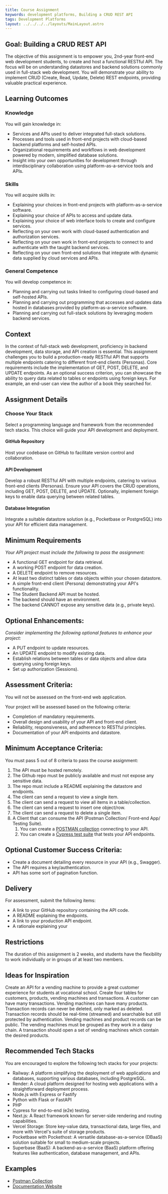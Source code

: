 ```yaml
---
title: Course Assignment
keywords: development platforms, Building a CRUD REST API
tags: Development Platforms
layout: ../../../../layouts/MainLayout.astro
---
```


## Goal: Building a CRUD REST API

The objective of this assignment is to empower you, 2nd-year front-end web development students, to create and host a functional RESTful API. The focus will be on understanding datastores and backend solutions commonly used in full-stack web development. You will demonstrate your ability to implement CRUD (Create, Read, Update, Delete) REST endpoints, providing valuable practical experience.

## Learning Outcomes

### Knowledge

You will gain knowledge in:

- Services and APIs used to deliver integrated full-stack solutions.
- Processes and tools used in front-end projects with cloud-based backend platforms and self-hosted APIs.
- Organizational requirements and workflows in web development powered by modern, simplified database solutions.
- Insight into your own opportunities for development through interdisciplinary collaboration using platform-as-a-service tools and APIs.

### Skills

You will acquire skills in:

- Explaining your choices in front-end projects with platform-as-a-service software.
- Explaining your choice of APIs to access and update data.
- Explaining your choice of web interface tools to create and configure services.
- Reflecting on your own work with cloud-based authentication and authorization services.
- Reflecting on your own work in front-end projects to connect to and authenticate with the taught backend services.
- Reflecting on your own front-end solutions that integrate with dynamic data supplied by cloud services and APIs.

### General Competence

You will develop competence in:

- Planning and carrying out tasks linked to configuring cloud-based and self-hosted APIs.
- Planning and carrying out programming that accesses and updates data hosted in databases provided by platform-as-a-service software.
- Planning and carrying out full-stack solutions by leveraging modern backend services.

## Context

In the context of full-stack web development, proficiency in backend development, data storage, and API creation is essential. This assignment challenges you to build a production-ready RESTful API that supports multiple endpoints catering to different front-end clients (Personas). Core requirements include the implementation of GET, POST, DELETE, and UPDATE endpoints. As an optional success criterion, you can showcase the ability to query data related to tables or endpoints using foreign keys. For example, an end-user can view the author of a book they searched for.

## Assignment Details

### Choose Your Stack

Select a programming language and framework from the recommended tech stacks. This choice will guide your API development and deployment.

#### GitHub Repository

Host your codebase on GitHub to facilitate version control and collaboration.

#### API Development

Develop a robust RESTful API with multiple endpoints, catering to various front-end clients (Personas). Ensure your API covers the CRUD operations, including GET, POST, DELETE, and UPDATE. Optionally, implement foreign keys to enable data querying between related tables.

#### Database Integration

Integrate a suitable datastore solution (e.g., Pocketbase or PostgreSQL) into your API for efficient data management.

## Minimum Requirements

_Your API project must include the following to pass the assignment:_

- A functional GET endpoint for data retrieval.
- A working POST endpoint for data creation.
- A DELETE endpoint to remove resources.
- At least two distinct tables or data objects within your chosen datastore.
- A simple front-end client (Persona) demonstrating your API's functionality.
- The Student Backend API must be hosted.
- The backend should have an environment.
- The backend CANNOT expose any sensitive data (e.g., private keys).

## Optional Enhancements:

_Consider implementing the following optional features to enhance your project:_

- A PUT endpoint to update resources.
- An UPDATE endpoint to modify existing data.
- Establish relations between tables or data objects and allow data querying using foreign keys.
- Set up authorization (Sessions).

## Assessment Criteria:

You will not be assessed on the front-end web application.

Your project will be assessed based on the following criteria:

- Completion of mandatory requirements.
- Overall design and usability of your API and front-end client.
- Reliability, responsiveness, and adherence to RESTful principles.
- Documentation of your API endpoints and datastore.

## Minimum Acceptance Criteria:

You must pass 5 out of 8 criteria to pass the course assignment:

1. The API must be hosted remotely.
2. The Github repo must be publicly available and must not expose any sensitive data.
3. The repo must include a README explaining the datastore and endpoints.
4. The client can send a request to view a single item.
5. The client can send a request to view all items in a table/collection.
6. The client can send a request to insert one object/row.
7. The client can send a request to delete a single item.
8. A Client that can consume the API (Postman Collection/ Front-end App/ Testing Suite).
   1. You can create a [POSTMAN collection](https://www.postman.com/collection/) connecting to your API.
   2. You can create a [Cypress test suite](https://learn.cypress.io/advanced-cypress-concepts/integration-and-api-tests) that tests your API endpoints.

## Optional Customer Success Criteria:

- Create a document detailing every resource in your API (e.g., Swagger).
- The API requires a key/authentication.
- API has some sort of pagination function.

## Delivery

For assessment, submit the following items:

- A link to your GitHub repository containing the API code.
- A README explaining the endpoints.
- A link to your production API endpoint.
- A rationale explaining your

## Restrictions

The duration of this assignment is 2 weeks, and students have the flexibility to work individually or in groups of at least two members.

## Ideas for Inspiration

Create an API for a vending machine to provide a great customer experience for students at vocational school. Create four tables for customers, products, vending machines and transactions. A customer can have many transactions. Vending machines can have many products. Transaction records can never be deleted, only marked as deleted. Transaction records should be real-time (streamed) and searchable but still protected by authentication. Vending machines and product records can be public. The vending machines must be grouped as they work in a daisy chain. A transaction should open a set of vending machines which contain the desired products.

## Recommended Tech Stacks

You are encouraged to explore the following tech stacks for your projects:

- Railway: A platform simplifying the deployment of web applications and databases, supporting various databases, including PostgreSQL.
- Render: A cloud platform designed for hosting web applications with a straightforward deployment process.
- Node.js with Express or Fastify
- Python with Flask or FastAPI
- PHP
- Cypress for end-to-end (e2e) testing.
- Next.js: A React framework known for server-side rendering and routing capabilities.
- Vercel Storage: Store key-value data, transactional data, large files, and more with Vercel's suite of storage products.
- Pocketbase with Pockethost: A versatile database-as-a-service (DBaaS) solution suitable for small to medium-scale projects.
- Superbase (BaaS): A backend-as-a-service (BaaS) platform offering features like authentication, database management, and APIs.

## Examples

- [Postman Collection](https://www.postman.com/api-evangelist/workspace/collections/collection/35240-c9013d55-8237-4a7f-b18e-1101ac585e2d)
- [Documentation Website](https://sqlzoo.net/wiki/SELECT_basics)
